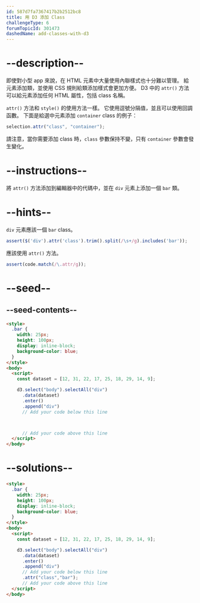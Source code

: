 ```yaml
---
id: 587d7fa7367417b2b2512bc8
title: 用 D3 添加 Class
challengeType: 6
forumTopicId: 301473
dashedName: add-classes-with-d3
---
```


# --description--

即使對小型 app 來說，在 HTML 元素中大量使用內聯樣式也十分難以管理。 給元素添加類，並使用 CSS 規則給類添加樣式會更加方便。 D3 中的 `attr()` 方法可以給元素添加任何 HTML 屬性，包括 class 名稱。

`attr()` 方法和 `style()` 的使用方法一樣。 它使用逗號分隔值，並且可以使用回調函數。 下面是給選中元素添加 `container` class 的例子：

```js
selection.attr("class", "container");
```

請注意，當你需要添加 class 時，`class` 參數保持不變，只有 `container` 參數會發生變化。

# --instructions--

將 `attr()` 方法添加到編輯器中的代碼中，並在 `div` 元素上添加一個 `bar` 類。

# --hints--

`div` 元素應該一個 `bar` class。

```js
assert($('div').attr('class').trim().split(/\s+/g).includes('bar'));
```

應該使用 `attr()` 方法。

```js
assert(code.match(/\.attr/g));
```

# --seed--

## --seed-contents--

```html
<style>
  .bar {
    width: 25px;
    height: 100px;
    display: inline-block;
    background-color: blue;
  }
</style>
<body>
  <script>
    const dataset = [12, 31, 22, 17, 25, 18, 29, 14, 9];

    d3.select("body").selectAll("div")
      .data(dataset)
      .enter()
      .append("div")
      // Add your code below this line



      // Add your code above this line
  </script>
</body>
```

# --solutions--

```html
<style>
  .bar {
    width: 25px;
    height: 100px;
    display: inline-block;
    background-color: blue;
  }
</style>
<body>
  <script>
    const dataset = [12, 31, 22, 17, 25, 18, 29, 14, 9];

    d3.select("body").selectAll("div")
      .data(dataset)
      .enter()
      .append("div")
      // Add your code below this line
      .attr("class","bar");
      // Add your code above this line
  </script>
</body>
```
